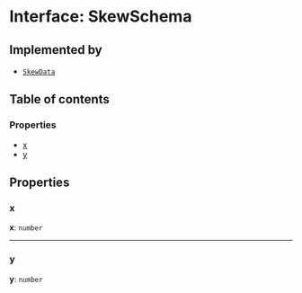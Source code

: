 # Interface: SkewSchema

## Implemented by

* [`SkewData`](/auto-docs/fixed-layout-editor/classes/SkewData.md)

## Table of contents

### Properties

* [x](/auto-docs/fixed-layout-editor/interfaces/SkewSchema.md#x)
* [y](/auto-docs/fixed-layout-editor/interfaces/SkewSchema.md#y)

## Properties

### x

**x**: `number`

***

### y

**y**: `number`
